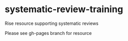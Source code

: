 # systematic-review-training
Rise resource supporting systematic reviews

Please see gh-pages branch for resource